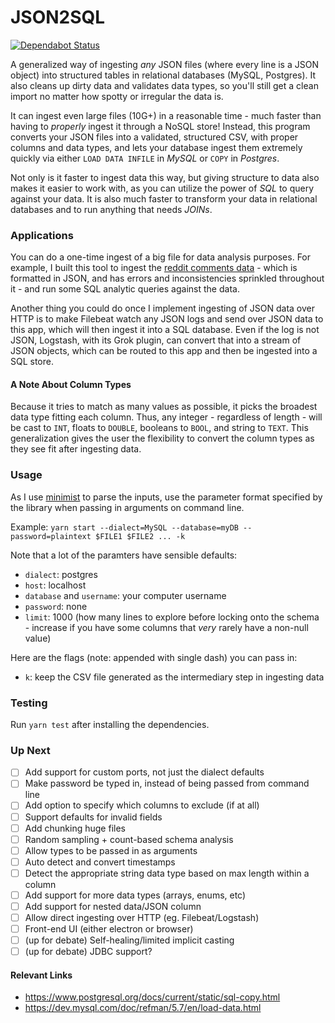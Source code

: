 # JSON2SQL

[![Dependabot Status](https://api.dependabot.com/badges/status?host=github&repo=JaneJeon/JSON2SQL)](https://dependabot.com)

A generalized way of ingesting *any* JSON files (where every line is a JSON object) into structured tables in relational databases (MySQL, Postgres). It also cleans up dirty data and validates data types, so you'll still get a clean import no matter how spotty or irregular the data is.

It can ingest even large files (10G+) in a reasonable time - much faster than having to *properly* ingest it through a NoSQL store! Instead, this program converts your JSON files into a validated, structured CSV, with proper columns and data types, and lets your database ingest them extremely quickly via either `LOAD DATA INFILE` in *MySQL* or `COPY` in *Postgres*.

Not only is it faster to ingest data this way, but giving structure to data also makes it easier to work with, as you can utilize the power of *SQL* to query against your data. It is also much faster to transform your data in relational databases and to run anything that needs *JOINs*.

### Applications
You can do a one-time ingest of a big file for data analysis purposes. For example, I built this tool to ingest the [reddit comments data](http://files.pushshift.io/reddit/comments/) - which is formatted in JSON, and has errors and inconsistencies sprinkled throughout it - and run some SQL analytic queries against the data.

Another thing you could do once I implement ingesting of JSON data over HTTP is to make Filebeat watch any JSON logs and send over JSON data to this app, which will then ingest it into a SQL database. Even if the log is not JSON, Logstash, with its Grok plugin, can convert that into a stream of JSON objects, which can be routed to this app and then be ingested into a SQL store.

#### A Note About Column Types
Because it tries to match as many values as possible, it picks the broadest data type fitting each column. Thus, any integer - regardless of length - will be cast to `INT`, floats to `DOUBLE`, booleans to `BOOL`, and string to `TEXT`. This generalization gives the user the flexibility to convert the column types as they see fit after ingesting data.

### Usage
As I use [minimist](https://www.npmjs.com/package/minimist) to parse the inputs, use the parameter format specified by the library when passing in arguments on command line.

Example:
`yarn start --dialect=MySQL --database=myDB --password=plaintext $FILE1 $FILE2 ... -k`

Note that a lot of the paramters have sensible defaults:
- `dialect`: postgres
- `host`: localhost
- `database` and `username`: your computer username
- `password`: none
- `limit`: 1000 (how many lines to explore before locking onto the schema - increase if you have some columns that *very* rarely have a non-null value)

Here are the flags (note: appended with single dash) you can pass in:
- `k`: keep the CSV file generated as the intermediary step in ingesting data

### Testing
Run `yarn test` after installing the dependencies.

### Up Next
- [ ] Add support for custom ports, not just the dialect defaults
- [ ] Make password be typed in, instead of being passed from command line
- [ ] Add option to specify which columns to exclude (if at all)
- [ ] Support defaults for invalid fields
- [ ] Add chunking huge files
- [ ] Random sampling + count-based schema analysis
- [ ] Allow types to be passed in as arguments
- [ ] Auto detect and convert timestamps
- [ ] Detect the appropriate string data type based on max length within a column
- [ ] Add support for more data types (arrays, enums, etc)
- [ ] Add support for nested data/JSON column
- [ ] Allow direct ingesting over HTTP (eg. Filebeat/Logstash)
- [ ] Front-end UI (either electron or browser)
- [ ] (up for debate) Self-healing/limited implicit casting
- [ ] (up for debate) JDBC support?

#### Relevant Links
- https://www.postgresql.org/docs/current/static/sql-copy.html
- https://dev.mysql.com/doc/refman/5.7/en/load-data.html
